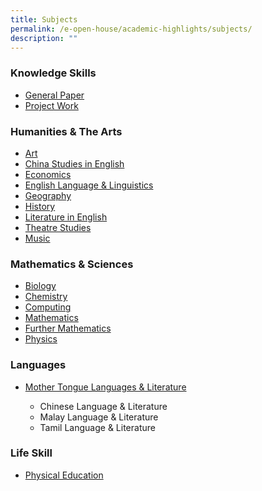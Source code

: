 ```yaml
---
title: Subjects
permalink: /e-open-house/academic-highlights/subjects/
description: ""
---
```

### Knowledge Skills

* [General Paper](https://acjc-moe-edu-sg-admin.cwp.sg/student-life/academics/subjects/general-paper)  
* [Project Work](https://acjc-moe-edu-sg-admin.cwp.sg/student-life/academics/subjects/project-work)  
   

### Humanities & The Arts  

* [Art](https://acjc-moe-edu-sg-admin.cwp.sg/student-life/academics/subjects/art)  
* [China Studies in English](https://acjc-moe-edu-sg-admin.cwp.sg/student-life/academics/subjects/china-studies-in-english)  
* [Economics](https://acjc-moe-edu-sg-admin.cwp.sg/student-life/academics/subjects/economics)  
* [English Language & Linguistics](https://acjc-moe-edu-sg-admin.cwp.sg/student-life/academics/subjects/english-language-and-linguistics)  
* [Geography](https://acjc-moe-edu-sg-admin.cwp.sg/student-life/academics/subjects/geography)  
* [History](https://acjc-moe-edu-sg-admin.cwp.sg/student-life/academics/subjects/history)  
* [Literature in English](https://acjc-moe-edu-sg-admin.cwp.sg/student-life/academics/subjects/literature-in-english)  
* [Theatre Studies](https://acjc-moe-edu-sg-admin.cwp.sg/student-life/academics/subjects/theatre-studies)
* [Music](https://acjc-moe-edu-sg-admin.cwp.sg/student-life/academics/subjects/music)

  
### Mathematics & Sciences  

* [Biology](https://acjc-moe-edu-sg-admin.cwp.sg/student-life/academics/subjects/biology)  
* [Chemistry](https://acjc-moe-edu-sg-admin.cwp.sg/student-life/academics/subjects/chemistry)  
* [Computing](https://acjc-moe-edu-sg-admin.cwp.sg/student-life/academics/subjects/computing)  
* [Mathematics](https://acjc-moe-edu-sg-admin.cwp.sg/student-life/academics/subjects/mathematics)  
* [Further Mathematics](https://acjc-moe-edu-sg-admin.cwp.sg/student-life/academics/subjects/further-mathematics)  
* [Physics](https://acjc-moe-edu-sg-admin.cwp.sg/student-life/academics/subjects/physics)

  
### Languages  

* [Mother Tongue Languages & Literature](https://acjc-moe-edu-sg-admin.cwp.sg/student-life/academics/subjects/mother-tongue-languages-and-literature)  

	* Chinese Language & Literature
	* Malay Language & Literature  
	* Tamil Language & Literature  

### Life Skill

* [Physical Education](https://acjc-moe-edu-sg-admin.cwp.sg/student-life/academics/subjects/physical-education)